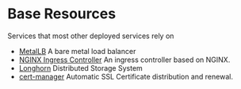 # Base Resources

Services that most other deployed services rely on

- [MetalLB](https://metallb.universe.tf) A bare metal load balancer
- [NGINX Ingress Controller](https://kubernetes.github.io/ingress-nginx/) An ingress controller based on NGINX.
- [Longhorn](https://longhorn.io) Distributed Storage System
- [cert-manager](https://cert-manager.io) Automatic SSL Certificate distribution and renewal. 